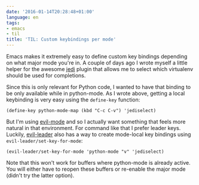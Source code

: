 ```yaml
---
date: '2016-01-14T20:28:48+01:00'
language: en
tags:
- emacs
- til
title: 'TIL: Custom keybindings per mode'
---
```


Emacs makes it extremely easy to define custom key bindings depending on what
major mode you're in. A couple of days ago I wrote myself a little helper for
the awesome [jedi][] plugin that allows me to select which virtualenv should be
used for completions.

Since this is only relevant for Python code, I wanted to have that binding to be
only available while in python-mode. As I wrote above, getting a local
keybinding is very easy using the `define-key` function:

```
(define-key python-mode-map (kbd "C-c C-v") 'jediselect)
```

But I'm using [evil-mode][] and so I actually want something that feels more
natural in that environment. For command like that I prefer leader
keys. Luckily, [evil-leader][] also has a way to create mode-local key bindings
using `evil-leader/set-key-for-mode`:

```
(evil-leader/set-key-for-mode 'python-mode "v" 'jediselect)
```

Note that this won't work for buffers where python-mode is already active. You
will either have to reopen these buffers or re-enable the major mode (didn't try
the latter option).

[evil-mode]: https://bitbucket.org/lyro/evil/wiki/Home
[jedi]: https://github.com/tkf/emacs-jedi
[evil-leader]: https://github.com/cofi/evil-leader
